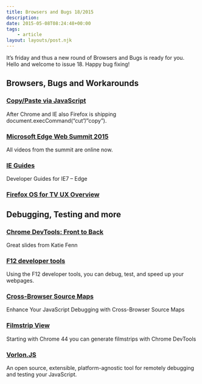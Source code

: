 ```yaml
---
title: Browsers and Bugs 18/2015
description: 
date: 2015-05-08T08:24:48+00:00
tags:
    - article
layout: layouts/post.njk
---
```


It’s friday and thus a new round of Browsers and Bugs is ready for you. Hello and welcome to issue 18. Happy bug fixing!

Browsers, Bugs and Workarounds
------------------------------

### [Copy/Paste via JavaScript](https://groups.google.com/forum/#!msg/mozilla.dev.platform/oWhmLMvGAD0/3eXWSRjJAZsJ)

After Chrome and IE also Firefox is shipping document.execCommand(“cut”/”copy”).

### [Microsoft Edge Web Summit 2015](https://channel9.msdn.com/Events/WebPlatformSummit/2015)

All videos from the summit are online now.

### [IE Guides](https://msdn.microsoft.com/en-us/library/dn997182(v=vs.85).aspx)

Developer Guides for IE7 – Edge

### [Firefox OS for TV UX Overview](https://blog.mozilla.org/ux/2015/04/firefox-os-for-tv-ux-overview/)

Debugging, Testing and more
---------------------------

### [Chrome DevTools: Front to Back](http://slidr.io/katiefenn/chrome-devtools-front-to-back)

Great slides from Katie Fenn

### [F12 developer tools](https://msdn.microsoft.com/en-us/library/bg182326(v=vs.85).aspx)

Using the F12 developer tools, you can debug, test, and speed up your webpages.

### [Cross-Browser Source Maps](http://www.sitepoint.com/enhance-your-javascript-debugging-with-cross-browser-source-maps/)

Enhance Your JavaScript Debugging with Cross-Browser Source Maps

### [Filmstrip View](http://webperformance.io/devtools-filmstrip)

Starting with Chrome 44 you can generate filmstrips with Chrome DevTools

### [Vorlon.JS](http://vorlonjs.com/)

An open source, extensible, platform-agnostic tool for remotely debugging and testing your JavaScript.